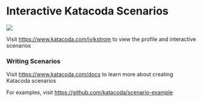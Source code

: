 # Interactive Katacoda Scenarios

[![](http://shields.katacoda.com/katacoda/jvikstrom/count.svg)](https://www.katacoda.com/jvikstrom "Get your profile on Katacoda.com")

Visit https://www.katacoda.com/jvikstrom to view the profile and interactive scenarios

### Writing Scenarios
Visit https://www.katacoda.com/docs to learn more about creating Katacoda scenarios

For examples, visit https://github.com/katacoda/scenario-example
